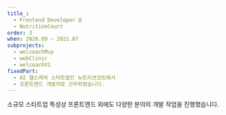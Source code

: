 ```yaml
---
title_:
  - Frontend Developer @
  - NutritionCourt
order: 3
when: 2020.09 ~ 2021.07
subprojects:
  - welcoachMvp
  - webClinic
  - welcoachV1
fixedPart:
  - AI 헬스케어 스타트업인 뉴트리션코트에서
  - 프론트엔드 개발자로 근무하였습니다.
---
```


<span class="nw">소규모 스타트업 특성상 프론트엔드 외에도 </span>
<span class="nw">다양한 분야의 개발 작업을 진행했습니다.</span>

